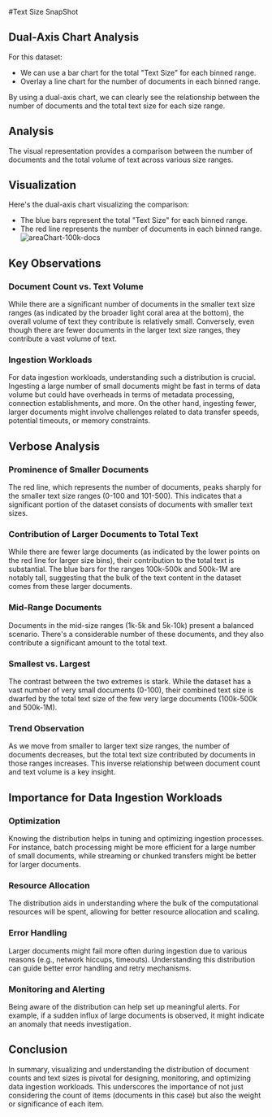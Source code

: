 #Text Size SnapShot

## Dual-Axis Chart Analysis

For this dataset:

- We can use a bar chart for the total "Text Size" for each binned range.
- Overlay a line chart for the number of documents in each binned range.

By using a dual-axis chart, we can clearly see the relationship between the number of documents and the total text size for each size range.

## Analysis

The visual representation provides a comparison between the number of documents and the total volume of text across various size ranges.

## Visualization

Here's the dual-axis chart visualizing the comparison:

- The blue bars represent the total "Text Size" for each binned range.
- The red line represents the number of documents in each binned range.
![areaChart-100k-docs](https://github.com/chrisfitzgerald/textSizeSnapShot/assets/7998683/dcaafbe1-4ee6-46cd-b322-b7f585ec5612)

## Key Observations

### Document Count vs. Text Volume

While there are a significant number of documents in the smaller text size ranges (as indicated by the broader light coral area at the bottom), the overall volume of text they contribute is relatively small. Conversely, even though there are fewer documents in the larger text size ranges, they contribute a vast volume of text.

### Ingestion Workloads

For data ingestion workloads, understanding such a distribution is crucial. Ingesting a large number of small documents might be fast in terms of data volume but could have overheads in terms of metadata processing, connection establishments, and more. On the other hand, ingesting fewer, larger documents might involve challenges related to data transfer speeds, potential timeouts, or memory constraints.

## Verbose Analysis

### Prominence of Smaller Documents

The red line, which represents the number of documents, peaks sharply for the smaller text size ranges (0-100 and 101-500). This indicates that a significant portion of the dataset consists of documents with smaller text sizes.

### Contribution of Larger Documents to Total Text

While there are fewer large documents (as indicated by the lower points on the red line for larger size bins), their contribution to the total text is substantial. The blue bars for the ranges 100k-500k and 500k-1M are notably tall, suggesting that the bulk of the text content in the dataset comes from these larger documents.

### Mid-Range Documents

Documents in the mid-size ranges (1k-5k and 5k-10k) present a balanced scenario. There's a considerable number of these documents, and they also contribute a significant amount to the total text.

### Smallest vs. Largest

The contrast between the two extremes is stark. While the dataset has a vast number of very small documents (0-100), their combined text size is dwarfed by the total text size of the few very large documents (100k-500k and 500k-1M).

### Trend Observation

As we move from smaller to larger text size ranges, the number of documents decreases, but the total text size contributed by documents in those ranges increases. This inverse relationship between document count and text volume is a key insight.

## Importance for Data Ingestion Workloads

### Optimization

Knowing the distribution helps in tuning and optimizing ingestion processes. For instance, batch processing might be more efficient for a large number of small documents, while streaming or chunked transfers might be better for larger documents.

### Resource Allocation

The distribution aids in understanding where the bulk of the computational resources will be spent, allowing for better resource allocation and scaling.

### Error Handling

Larger documents might fail more often during ingestion due to various reasons (e.g., network hiccups, timeouts). Understanding this distribution can guide better error handling and retry mechanisms.

### Monitoring and Alerting

Being aware of the distribution can help set up meaningful alerts. For example, if a sudden influx of large documents is observed, it might indicate an anomaly that needs investigation.

## Conclusion

In summary, visualizing and understanding the distribution of document counts and text sizes is pivotal for designing, monitoring, and optimizing data ingestion workloads. This underscores the importance of not just considering the count of items (documents in this case) but also the weight or significance of each item.
